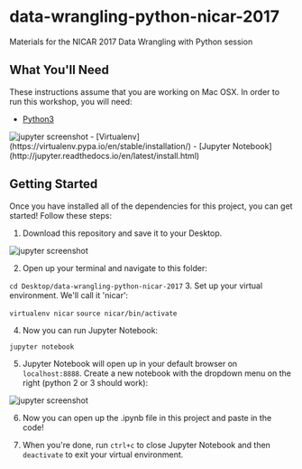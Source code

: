 # data-wrangling-python-nicar-2017
Materials for the NICAR 2017 Data Wrangling with Python session

## What You'll Need
These instructions assume that you are working on Mac OSX. In order to run this workshop, you will need:
- [Python3](https://www.python.org/downloads/release/python-360/)
 <img src="readme_screenshot_0.jpg" alt="jupyter screenshot" />
- [Virtualenv](https://virtualenv.pypa.io/en/stable/installation/)
- [Jupyter Notebook](http://jupyter.readthedocs.io/en/latest/install.html)

## Getting Started
Once you have installed all of the dependencies for this project, you can get started! Follow these steps:
 1. Download this repository and save it to your Desktop.
 <img src="readme_screenshot_00.jpg" alt="jupyter screenshot" />

 2. Open up your terminal and navigate to this folder:

 ``cd Desktop/data-wrangling-python-nicar-2017``
 3. Set up your virtual environment. We'll call it 'nicar':

 ``virtualenv nicar``
 ``source nicar/bin/activate``

 4. Now you can run Jupyter Notebook:

 ``jupyter notebook``

 5. Jupyter Notebook will open up in your default browser on ``localhost:8888``. Create a new notebook with the dropdown menu on the right (python 2 or 3 should work):

 <img src="readme_screenshot_1.jpg" alt="jupyter screenshot" />

 6. Now you can open up the .ipynb file in this project and paste in the code!

 7. When you're done, run ``ctrl+c`` to close Jupyter Notebook and then ``deactivate`` to exit your virtual environment.
